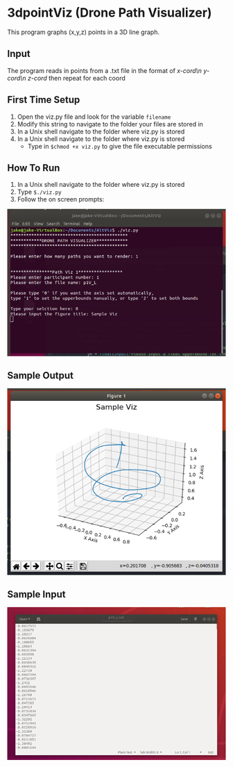 # 3dpointViz (Drone Path Visualizer)
This program graphs (x,y,z) points in a 3D line graph.

## Input
The program reads in points from a .txt file in the format of _x-cord\n y-cord\n z-cord_ then repeat for each coord

## First Time Setup
1. Open the viz.py file and look for the variable `filename`
2. Modify this string to navigate to the folder your files are stored in
3. In a Unix shell navigate to the folder where viz.py is stored
  4. In a Unix shell navigate to the folder where viz.py is stored
     * Type in `$chmod +x viz.py` to give the file executable permissions 

## How To Run
1. In a Unix shell navigate to the folder where viz.py is stored
2. Type `$./viz.py`
3. Follow the on screen prompts:

![alt text](https://github.com/JakeC007/3dpointViz/blob/master/Images/Sample_UNIX_Shell.png "What The UNIX Shell Looks Like")

## Sample Output 
![alt text](https://github.com/JakeC007/3dpointViz/blob/master/Images/Sample_Output.png "Sample Output")

## Sample Input

![alt text](https://github.com/JakeC007/3dpointViz/blob/master/Images/Sample_Input.png "Sample Input")
